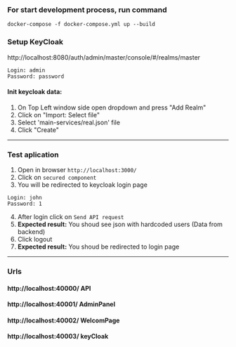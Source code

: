 ### For start development process, run command

```
docker-compose -f docker-compose.yml up --build
```

### Setup KeyCloak

http://localhost:8080/auth/admin/master/console/#/realms/master

```
Login: admin
Password: password
```

#### Init keycloak data:

1. On Top Left window side open dropdown and press "Add Realm"
2. Click on "Import: Select file"
3. Select 'main-services/real.json' file
4. Click "Create"

---

### Test aplication

1. Open in browser `http://localhost:3000/`
2. Click on `secured component`
3. You will be redirected to keycloak login page

```
Login: john
Password: 1
```

4. After login click on `Send API request`
5. **Expected result:** You shoud see json with hardcoded users (Data from backend)
6. Click logout
7. **Expected result:** You shoud be redirected to login page

---

### Urls

#### http://localhost:40000/ API

#### http://localhost:40001/ AdminPanel

#### http://localhost:40002/ WelcomPage

#### http://localhost:40003/ keyCloak
